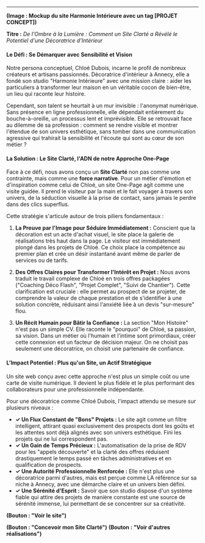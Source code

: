 
---

**(Image : Mockup du site Harmonie Intérieure avec un tag [PROJET CONCEPT])**

**Titre :** *De l'Ombre à la Lumière : Comment un Site Clarté a Révélé le Potentiel d'une Décoratrice d'Intérieur*

#### **Le Défi : Se Démarquer avec Sensibilité et Vision**

Notre persona conceptuel, Chloé Dubois, incarne le profil de nombreux créateurs et artisans passionnés. Décoratrice d'intérieur à Annecy, elle a fondé son studio "Harmonie Intérieure" avec une mission claire : aider les particuliers à transformer leur maison en un véritable cocon de bien-être, un lieu qui raconte leur histoire.

Cependant, son talent se heurtait à un mur invisible : l'anonymat numérique. Sans présence en ligne professionnelle, elle dépendait entièrement du bouche-à-oreille, un processus lent et imprévisible. Elle se retrouvait face au dilemme de sa profession : comment se rendre visible et montrer l'étendue de son univers esthétique, sans tomber dans une communication agressive qui trahirait la sensibilité et l'écoute qui sont au cœur de son métier ?

#### **La Solution : Le Site Clarté, l'ADN de notre Approche One-Page**

Face à ce défi, nous avons conçu un **Site Clarté** non pas comme une contrainte, mais comme une **force narrative**. Pour un métier d'émotion et d'inspiration comme celui de Chloé, un site One-Page agit comme une visite guidée. Il prend le visiteur par la main et le fait voyager à travers son univers, de la séduction visuelle à la prise de contact, sans jamais le perdre dans des clics superflus.

Cette stratégie s'articule autour de trois piliers fondamentaux :

1.  **La Preuve par l'Image pour Séduire Immédiatement :** Conscient que la décoration est un acte d'achat visuel, le site place la galerie de réalisations très haut dans la page. Le visiteur est immédiatement plongé dans les projets de Chloé. Ce choix place la compétence au premier plan et crée un désir instantané avant même de parler de services ou de tarifs.

2.  **Des Offres Claires pour Transformer l'Intérêt en Projet :** Nous avons traduit le travail complexe de Chloé en trois offres packagées ("Coaching Déco Flash", "Projet Complet", "Suivi de Chantier"). Cette clarification est cruciale : elle permet au prospect de se projeter, de comprendre la valeur de chaque prestation et de s'identifier à une solution concrète, réduisant ainsi l'anxiété liée à un devis "sur-mesure" flou.

3.  **Un Récit Humain pour Bâtir la Confiance :** La section "Mon Histoire" n'est pas un simple CV. Elle raconte le "pourquoi" de Chloé, sa passion, sa vision. Dans un métier où l'humain et l'intime sont primordiaux, créer cette connexion est un facteur de décision majeur. On ne choisit pas seulement une décoratrice, on choisit une partenaire de confiance.

#### **L'Impact Potentiel : Plus qu'un Site, un Actif Stratégique**

Un site web conçu avec cette approche n'est plus un simple coût ou une carte de visite numérique. Il devient le plus fidèle et le plus performant des collaborateurs pour une professionnelle indépendante.

Pour une décoratrice comme Chloé Dubois, l'impact attendu se mesure sur plusieurs niveaux :

*   **✓ Un Flux Constant de "Bons" Projets :** Le site agit comme un filtre intelligent, attirant quasi exclusivement des prospects dont les goûts et les attentes sont déjà alignés avec son univers esthétique. Fini les projets qui ne lui correspondent pas.
*   **✓ Un Gain de Temps Précieux :** L'automatisation de la prise de RDV pour les "appels découverte" et la clarté des offres réduisent drastiquement le temps passé en tâches administratives et en qualification de prospects.
*   **✓ Une Autorité Professionnelle Renforcée :** Elle n'est plus une décoratrice parmi d'autres, mais est perçue comme LA référence sur sa niche à Annecy, avec une démarche claire et un univers bien défini.
*   **✓ Une Sérénité d'Esprit :** Savoir que son studio dispose d'un système fiable qui attire des projets de manière constante est une source de sérénité immense, lui permettant de se concentrer sur sa créativité.

**(Bouton : "Voir le site")**

**(Bouton : "Concevoir mon Site Clarté")**
**(Bouton : "Voir d'autres réalisations")**
